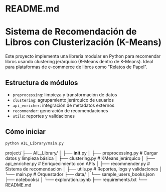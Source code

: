 # README.md
# Sistema de Recomendación de Libros con Clusterización (K-Means)

Este proyecto implementa una librería modular en Python para recomendar libros usando clustering jerárquico (K-Means dentro de K-Means). Ideal para plataformas de e-commerce de libros como "Relatos de Papel".

## Estructura de módulos
- `preprocessing`: limpieza y transformación de datos
- `clustering`: agrupamiento jerárquico de usuarios
- `api_enricher`: integración de metadatos externos
- `recommender`: generación de recomendaciones
- `utils`: reportes y validaciones

## Cómo iniciar
```bash
python AIL_Library/main.py
```

project/
├── AIL_Library/
│   ├── __init__.py
│   ├── preprocessing.py  # Cargar datos y limpieza básica
│   ├── clustering.py     # KMeans jerárquico
│   ├── api_enricher.py   # Enriquecimiento con APIs
│   ├── recommender.py    # Sistema de recomendación
│   ├── utils.py          # Reportes, logs y validaciones
│   └── main.py           # Orquestador
├── data/
│   └── sample_users_books.json
├── notebooks/
│   └── exploration.ipynb
├── requirements.txt
└── README.md